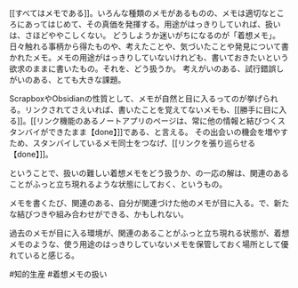 [[すべてはメモである]]。いろんな種類のメモがあるものの、メモは適切なところにあってはじめて、その真価を発揮する。用途がはっきりしていれば、扱いは、さほどややこしくない。
どうしようか迷いがちになるのが「着想メモ」。日々触れる事柄から得たものや、考えたことや、気づいたことや発見について書かれたメモ。メモの用途がはっきりしていないけれども、書いておきたいという欲求のままに書いたもの。それを、どう扱うか。
考えがいのある、試行錯誤しがいのある、とても大きな課題。

ScrapboxやObsidianの性質として、メモが自然と目に入るってのが挙げられる。リンクされてさえいれば、書いたことを覚えてないメモも、[[勝手に目に入る]]。[[リンク機能のあるノートアプリのページは、常に他の情報と結びつくスタンバイができたまま【done】]]である、と言える。
その出会いの機会を増やすため、スタンバイしているメモ同士をつなげ、[[リンクを張り巡らせる【done】]]。

ということで、扱いの難しい着想メモをどう扱うか、の一応の解は、関連のあることがふっと立ち現れるような状態にしておく、というもの。

メモを書くたび、関連のある、自分が関連づけた他のメモが目に入る。で、新たな結びつきや組み合わせができる、かもしれない。

過去のメモが目に入る環境が、関連のあることがふっと立ち現れる状態が、着想メモのような、使う用途のはっきりしていないメモを保管しておく場所として優れていると感じる。

#知的生産 #着想メモの扱い 